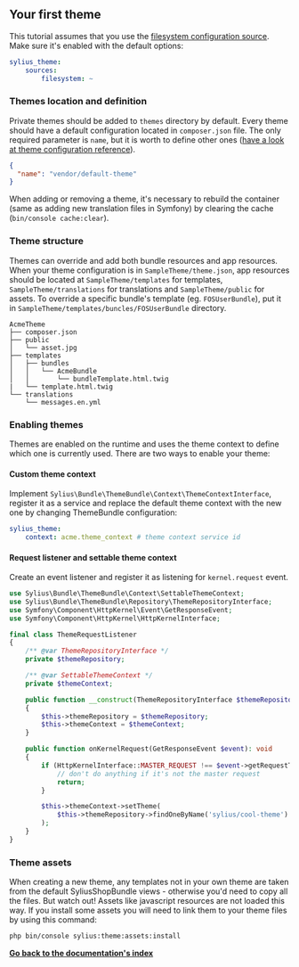 ## Your first theme

This tutorial assumes that you use the [filesystem configuration source](configuration_sources.md#filesystem-configuration-source).
Make sure it's enabled with the default options:

```yaml
sylius_theme:
    sources:
        filesystem: ~
```

### Themes location and definition

Private themes should be added to `themes` directory by default. Every theme should have a default configuration
located in `composer.json` file. The only required parameter is `name`, but it is worth to define other ones
([have a look at theme configuration reference](theme_configuration_reference.md)).

```json
{
  "name": "vendor/default-theme"
}
```

When adding or removing a theme, it's necessary to rebuild the container (same as adding new translation files in Symfony) by clearing the cache (`bin/console cache:clear`).

### Theme structure

Themes can override and add both bundle resources and app resources. When your theme configuration is in `SampleTheme/theme.json`,
app resources should be located at `SampleTheme/templates` for templates, `SampleTheme/translations` for translations and `SampleTheme/public` for assets.
To override a specific bundle's template (eg. `FOSUserBundle`), put it in `SampleTheme/templates/buncles/FOSUserBundle` directory.

```
AcmeTheme
├── composer.json
├── public
│   └── asset.jpg
├── templates
│   ├── bundles
│   │   └── AcmeBundle
│   │       └── bundleTemplate.html.twig
|   └── template.html.twig
└── translations
    └── messages.en.yml
```

### Enabling themes

Themes are enabled on the runtime and uses the theme context to define which one is currently used.
There are two ways to enable your theme:

#### Custom theme context

Implement `Sylius\Bundle\ThemeBundle\Context\ThemeContextInterface`, register it as a service and replace the default
theme context with the new one by changing ThemeBundle configuration:

```yaml
sylius_theme:
    context: acme.theme_context # theme context service id
```

#### Request listener and settable theme context

Create an event listener and register it as listening for `kernel.request` event.

```php
use Sylius\Bundle\ThemeBundle\Context\SettableThemeContext;
use Sylius\Bundle\ThemeBundle\Repository\ThemeRepositoryInterface;
use Symfony\Component\HttpKernel\Event\GetResponseEvent;
use Symfony\Component\HttpKernel\HttpKernelInterface;

final class ThemeRequestListener
{
    /** @var ThemeRepositoryInterface */
    private $themeRepository;

    /** @var SettableThemeContext */
    private $themeContext;

    public function __construct(ThemeRepositoryInterface $themeRepository, SettableThemeContext $themeContext)
    {
        $this->themeRepository = $themeRepository;
        $this->themeContext = $themeContext;
    }

    public function onKernelRequest(GetResponseEvent $event): void
    {
        if (HttpKernelInterface::MASTER_REQUEST !== $event->getRequestType()) {
            // don't do anything if it's not the master request
            return;
        }

        $this->themeContext->setTheme(
            $this->themeRepository->findOneByName('sylius/cool-theme')
        );
    }
}
```

### Theme assets

When creating a new theme, any templates not in your own theme are taken from the default SyliusShopBundle views - otherwise you'd need to copy all the files.
But watch out! Assets like javascript resources are not loaded this way. If you install some assets you will need to link them to
your theme files by using this command:

```bash
php bin/console sylius:theme:assets:install
```

**[Go back to the documentation's index](index.md)**
